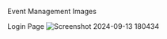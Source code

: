 Event Management Images

Login Page
![Screenshot 2024-09-13 180434](https://github.com/user-attachments/assets/0c5d990e-99db-4fc5-9391-809f5f6d1dce)
